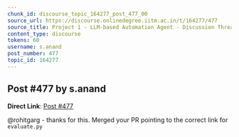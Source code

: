 ```yaml
---
chunk_id: discourse_topic_164277_post_477_00
source_url: https://discourse.onlinedegree.iitm.ac.in/t/164277/477
source_title: Project 1 - LLM-based Automation Agent - Discussion Thread [TDS Jan 2025]
content_type: discourse
tokens: 60
username: s.anand
post_number: 477
topic_id: 164277
---
```


## Post #477 by s.anand

**Direct Link**: [Post #477](https://discourse.onlinedegree.iitm.ac.in/t/164277/477)

@rohitgarg - thanks for this. Merged your PR pointing to the correct link for `evaluate.py`
